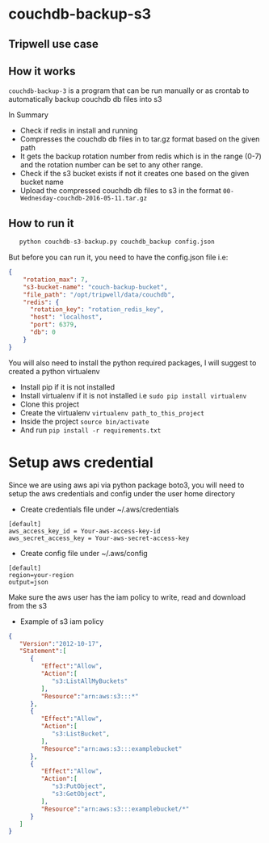# couchdb-backup-s3

## Tripwell use case

## How it works
`couchdb-backup-3` is a program that can be run manually or as crontab to
automatically backup couchdb db files into s3

In Summary
* Check if redis in install and running
* Compresses the couchdb db files in to tar.gz format based on the given path
* It gets the backup rotation number from redis which is in the range (0-7) and the rotation number can be set to any other range.
* Check if the s3 bucket exists if not it creates one based on the given bucket name
* Upload the compressed couchdb db files to s3 in the format `00-Wednesday-couchdb-2016-05-11.tar.gz`

## How to run it

```python
   python couchdb-s3-backup.py couchdb_backup config.json
```

But before you can run it, you need to have the config.json file i.e:
```json
{
    "rotation_max": 7,
    "s3-bucket-name": "couch-backup-bucket",
    "file_path": "/opt/tripwell/data/couchdb",
    "redis": {
      "rotation_key": "rotation_redis_key",
      "host": "localhost",
      "port": 6379,
      "db": 0
    }
}
```

You will also need to install the python required packages, I will suggest to created a python virtualenv
* Install pip if it is not installed
* Install virtualenv if it is not installed i.e `sudo pip install virtualenv`
* Clone this project
* Create the virtualenv `virtualenv path_to_this_project`
* Inside the project `source bin/activate`
* And run `pip install -r requirements.txt`



# Setup aws credential
Since we are using aws api via python package boto3, you will need to setup the aws credentials and config under the user home directory

* Create credentials file under ~/.aws/credentials
```
[default]
aws_access_key_id = Your-aws-access-key-id
aws_secret_access_key = Your-aws-secret-access-key
```

* Create config file under ~/.aws/config
```
[default]
region=your-region
output=json
```

Make sure the aws user has the iam policy to write, read and download from the s3
- Example of s3 iam policy

```json
{
   "Version":"2012-10-17",
   "Statement":[
      {
         "Effect":"Allow",
         "Action":[
            "s3:ListAllMyBuckets"
         ],
         "Resource":"arn:aws:s3:::*"
      },
      {
         "Effect":"Allow",
         "Action":[
            "s3:ListBucket",
         ],
         "Resource":"arn:aws:s3:::examplebucket"
      },
      {
         "Effect":"Allow",
         "Action":[
            "s3:PutObject",
            "s3:GetObject",
         ],
         "Resource":"arn:aws:s3:::examplebucket/*"
      }
   ]
}

```
